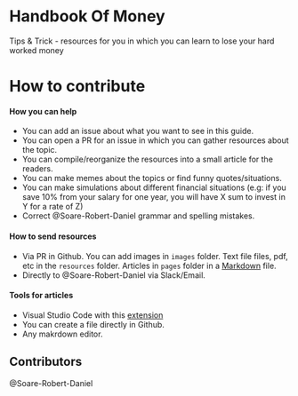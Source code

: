 # Handbook Of Money
Tips &amp; Trick - resources for you in which you can learn to lose your hard worked money

# How to contribute

#### How **you** can help
- You can add an issue about what you want to see in this guide.
- You can open a PR for an issue in which you can gather resources about the topic.
- You can compile/reorganize the resources into a small article for the readers.
- You can make memes about the topics or find funny quotes/situations.
- You can make simulations about different financial situations (e.g: if you save 10% from your salary for one year, you will have X sum to invest in Y for a rate of Z)
- Correct @Soare-Robert-Daniel grammar and spelling mistakes.

#### How to send resources

- Via PR in Github. You can add images in `images` folder. Text file files, pdf, etc in the `resources` folder. Articles in `pages` folder in a [Markdown](https://www.markdownguide.org/getting-started/) file.
- Directly to @Soare-Robert-Daniel via Slack/Email.

#### Tools for articles

- Visual Studio Code with this [extension](https://marketplace.visualstudio.com/items?itemName=yzhang.markdown-all-in-one)
- You can create a file directly in Github.
- Any makrdown editor.

## Contributors

@Soare-Robert-Daniel